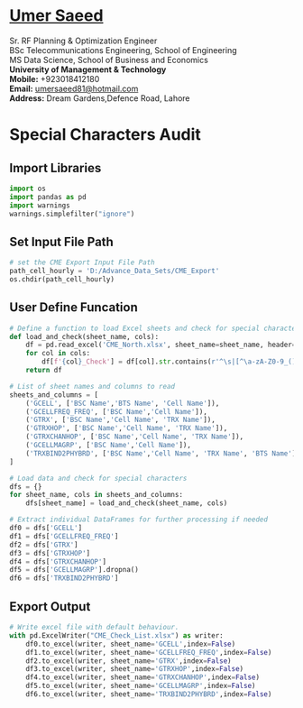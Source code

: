 #  [Umer Saeed](https://www.linkedin.com/in/engumersaeed/)
Sr. RF Planning & Optimization Engineer<br>
BSc Telecommunications Engineering, School of Engineering<br>
MS Data Science, School of Business and Economics<br>
**University of Management & Technology**<br>
**Mobile:**     +923018412180<br>
**Email:**  umersaeed81@hotmail.com<br>
**Address:** Dream Gardens,Defence Road, Lahore<br>

# Special Characters Audit

## Import Libraries


```python
import os
import pandas as pd
import warnings
warnings.simplefilter("ignore")
```

## Set Input File Path


```python
# set the CME Export Input File Path
path_cell_hourly = 'D:/Advance_Data_Sets/CME_Export'
os.chdir(path_cell_hourly)
```

## User Define Funcation


```python
# Define a function to load Excel sheets and check for special characters
def load_and_check(sheet_name, cols):
    df = pd.read_excel('CME_North.xlsx', sheet_name=sheet_name, header=1, usecols=cols)
    for col in cols:
        df[f'{col}_Check'] = df[col].str.contains(r'^\s|[^\a-zA-Z0-9_()/[&#.\- ]|\s$| {2,}')
    return df
```


```python
# List of sheet names and columns to read
sheets_and_columns = [
    ('GCELL', ['BSC Name','BTS Name', 'Cell Name']),
    ('GCELLFREQ_FREQ', ['BSC Name','Cell Name']),
    ('GTRX', ['BSC Name','Cell Name', 'TRX Name']),
    ('GTRXHOP', ['BSC Name','Cell Name', 'TRX Name']),
    ('GTRXCHANHOP', ['BSC Name','Cell Name', 'TRX Name']),
    ('GCELLMAGRP', ['BSC Name','Cell Name']),
    ('TRXBIND2PHYBRD', ['BSC Name','Cell Name', 'TRX Name', 'BTS Name'])
]
```


```python
# Load data and check for special characters
dfs = {}
for sheet_name, cols in sheets_and_columns:
    dfs[sheet_name] = load_and_check(sheet_name, cols)
```


```python
# Extract individual DataFrames for further processing if needed
df0 = dfs['GCELL']
df1 = dfs['GCELLFREQ_FREQ']
df2 = dfs['GTRX']
df3 = dfs['GTRXHOP']
df4 = dfs['GTRXCHANHOP']
df5 = dfs['GCELLMAGRP'].dropna()
df6 = dfs['TRXBIND2PHYBRD']
```

## Export Output


```python
# Write excel file with default behaviour.
with pd.ExcelWriter("CME_Check_List.xlsx") as writer:
    df0.to_excel(writer, sheet_name='GCELL',index=False)
    df1.to_excel(writer, sheet_name='GCELLFREQ_FREQ',index=False)
    df2.to_excel(writer, sheet_name='GTRX',index=False)    
    df3.to_excel(writer, sheet_name='GTRXHOP',index=False)
    df4.to_excel(writer, sheet_name='GTRXCHANHOP',index=False)     
    df5.to_excel(writer, sheet_name='GCELLMAGRP',index=False)
    df6.to_excel(writer, sheet_name='TRXBIND2PHYBRD',index=False)
```
